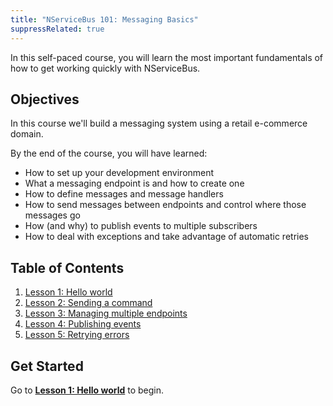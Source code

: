 ```yaml
---
title: "NServiceBus 101: Messaging Basics"
suppressRelated: true
---
```


In this self-paced course, you will learn the most important fundamentals of how to get working quickly with NServiceBus.


## Objectives

In this course we'll build a messaging system using a retail e-commerce domain.

By the end of the course, you will have learned:

* How to set up your development environment
* What a messaging endpoint is and how to create one
* How to define messages and message handlers
* How to send messages between endpoints and control where those messages go
* How (and why) to publish events to multiple subscribers
* How to deal with exceptions and take advantage of automatic retries


## Table of Contents

1. [Lesson 1: Hello world](lesson-1/)
1. [Lesson 2: Sending a command](lesson-2/)
1. [Lesson 3: Managing multiple endpoints](lesson-3/)
1. [Lesson 4: Publishing events](lesson-4/)
1. [Lesson 5: Retrying errors](lesson-5/)


## Get Started

Go to [**Lesson 1: Hello world**](lesson-1/) to begin.

